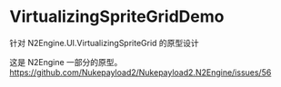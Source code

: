 # VirtualizingSpriteGridDemo
针对 N2Engine.UI.VirtualizingSpriteGrid 的原型设计

这是 N2Engine 一部分的原型。 https://github.com/Nukepayload2/Nukepayload2.N2Engine/issues/56
